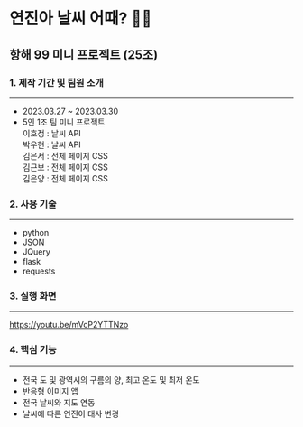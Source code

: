 # 연진아 날씨 어때? 🐱‍🏍
항해 99 미니 프로젝트 (25조)
---


### 1. 제작 기간 및 팀원 소개 
---
+ 2023.03.27 ~ 2023.03.30
+ 5인 1조 팀 미니 프로젝트  
    이호정 : 날씨 API  
    박우현 : 날씨 API  
    김은서 : 전체 페이지 CSS  
    김근보 : 전체 페이지 CSS  
    김은양 : 전체 페이지 CSS  
    

### 2. 사용 기술
---
+ python  
+ JSON  
+ JQuery  
+ flask  
+ requests  


### 3. 실행 화면
---
https://youtu.be/mVcP2YTTNzo


### 4. 핵심 기능
---
+ 전국 도 및 광역시의 구름의 양, 최고 온도 및 최저 온도  
+ 반응형 이미지 앱  
+ 전국 날씨와 지도 연동  
+ 날씨에 따른 연진이 대사 변경





